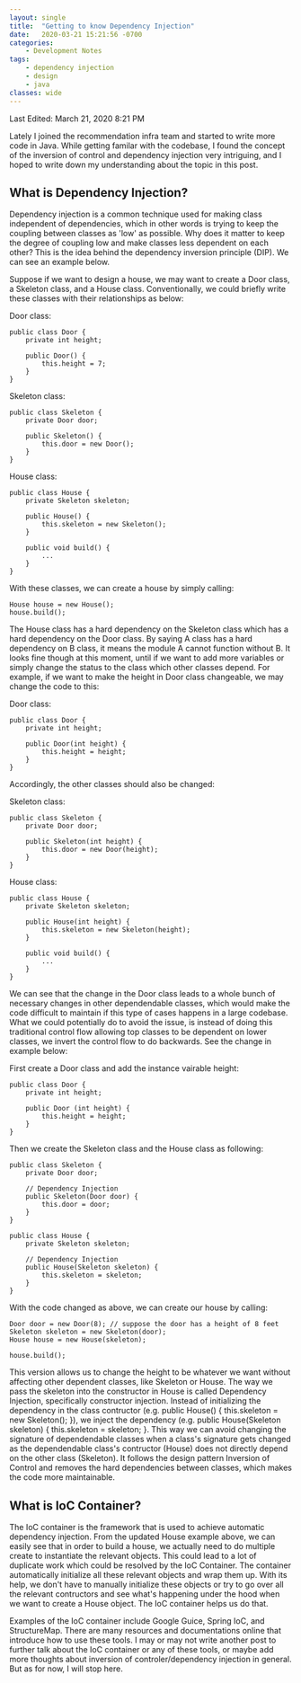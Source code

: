 ```yaml
---
layout: single
title:  "Getting to know Dependency Injection"
date:   2020-03-21 15:21:56 -0700
categories: 
    - Development Notes
tags:
    - dependency injection
    - design
    - java
classes: wide
---
```


Last Edited: March 21, 2020 8:21 PM

Lately I joined the recommendation infra team and started to write more code in Java. While getting familar with the codebase, I found the concept of the inversion of control and dependency injection very intriguing, and I hoped to write down my understanding about the topic in this post. 


## What is Dependency Injection?
Dependency injection is a common technique used for making class independent of dependencies, which in other words is trying to keep the coupling between classes as 'low' as possible. Why does it matter to keep the degree of coupling low and make classes less dependent on each other? This is the idea behind the dependency inversion principle (DIP). We can see an example below.

Suppose if we want to design a house, we may want to create a Door class, a Skeleton class, and a House class. Conventionally, we could briefly write these classes with their relationships as below:

Door class:
```
public class Door {
	private int height;

	public Door() {
		this.height = 7;
	}
}
```	

Skeleton class:
```
public class Skeleton {
	private Door door;

	public Skeleton() {
		this.door = new Door();
	}
}
```	

House class:
```
public class House {
	private Skeleton skeleton;

	public House() {
		this.skeleton = new Skeleton();
	}

	public void build() {
		...
	}
}
```	

With these classes, we can create a house by simply calling:
```
House house = new House();
house.build();
```

The House class has a hard dependency on the Skeleton class which has a hard dependency on the Door class. By saying A class has a hard dependency on B class, it means the module A cannot function without B. It looks fine though at this moment, until if we want to add more variables or simply change the status to the class which other classes depend. For example, if we want to make the height in Door class changeable, we may change the code to this:

Door class:
```
public class Door {
	private int height;

	public Door(int height) {
		this.height = height;
	}
}
```	

Accordingly, the other classes should also be changed:

Skeleton class:
```
public class Skeleton {
	private Door door;

	public Skeleton(int height) {
		this.door = new Door(height);
	}
}
```	

House class:
```
public class House {
	private Skeleton skeleton;

	public House(int height) {
		this.skeleton = new Skeleton(height);
	}

	public void build() {
		...
	}
}
```	

We can see that the change in the Door class leads to a whole bunch of necessary changes in other dependendable classes, which would make the code difficult to maintain if this type of cases happens in a large codebase. What we could potentially do to avoid the issue, is instead of doing this traditional control flow allowing top classes to be dependent on lower classes, we invert the control flow to do backwards. See the change in example below:

First create a Door class and add the instance vairable height:
```
public class Door {
	private int height;

	public Door (int height) {
		this.height = height;
	}
}
```

Then we create the Skeleton class and the House class as following:
```
public class Skeleton {
	private Door door;

	// Dependency Injection
	public Skeleton(Door door) {
		this.door = door;
	}
}

```

```
public class House {
	private Skeleton skeleton;

	// Dependency Injection
	public House(Skeleton skeleton) {
		this.skeleton = skeleton;
	}
}
```

With the code changed as above, we can create our house by calling:
```
Door door = new Door(8); // suppose the door has a height of 8 feet
Skeleton skeleton = new Skeleton(door);
House house = new House(skeleton);

house.build();

```

This version allows us to change the height to be whatever we want without affecting other dependent classes, like Skeleton or House. The way we pass the skeleton into the constructor in House is called Dependency Injection, specifically constructor injection. Instead of initializing the dependency in the class contructor (e.g. public House() { this.skeleton = new Skeleton(); }), we inject the dependency (e.g. public House(Skeleton skeleton) { this.skeleton = skeleton; }. This way we can avoid changing the signature of dependendable classes when a class's signature gets changed as the dependendable class's contructor (House) does not directly depend on the other class (Skeleton). It follows the design pattern Inversion of Control and removes the hard dependencies between classes, which makes the code more maintainable.


## What is IoC Container?
The IoC container is the framework that is used to achieve automatic dependency injection. From the updated House example above, we can easily see that in order to build a house, we actually need to do multiple create to instantiate the relevant objects. This could lead to a lot of duplicate work which could be resolved by the IoC Container. The container automatically initialize all these relevant objects and wrap them up. With its help, we don't have to manually initialize these objects or try to go over all the relevant contructors and see what's happening under the hood when we want to create a House object. The IoC container helps us do that. 

Examples of the IoC container include Google Guice, Spring IoC, and StructureMap. There are many resources and documentations online that introduce how to use these tools. I may or may not write another post to further talk about the IoC container or any of these tools, or maybe add more thoughts about inversion of controler/dependency injection in general. But as for now, I will stop here.
